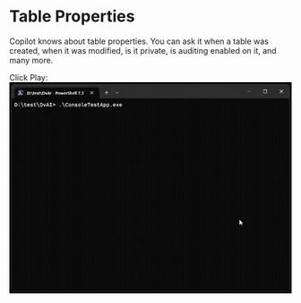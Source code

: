 # Table Properties

Copilot knows about table properties. You can ask it when a table was created, when it was modified, is it private, is auditing enabled on it, and many more.

Click Play:
![Table Properties](assets/images/UnmanagedTables.gif)
